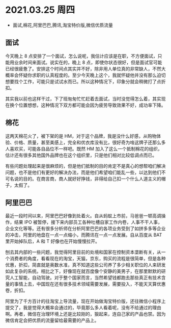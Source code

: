 # 2021.03.25 周四
- 面试,棉花,阿里巴巴,腾讯,淘宝特价版,微信优质流量

## 面试

今天晚上 8 点安排了一个面试，怎么说呢，我估计应该是在职，不方便面试，只能用业余时间来面试。说实在的，晚上 8 点，即使你状态很好，但是面试官可能已经很疲惫了。安排这个时间点其实并不好，除非用人单位真的非常缺人，不然大概率会怀疑你求职的认真程度的。至少今天晚上这个，我就怀疑他并没有那么迫切想要找个工作，可能只是试试水而已。所以这种情况下，印象分就会稍微打了点折扣。

其实我以前也这样干过，下了班匆匆忙忙赶着去面试，当时没觉得怎么着，其实现在换个位置想想，这种情况下双方都可能会因为疲劳导致效果不好，成功率下降。

## 棉花

这两天棉花火了，被下架的是 HM，对于这个品牌，我是没什么好感，从购物体验、价格、质量，甚至美感上，完全和优衣库没有比，很好奇为啥这牌子还那么多人喜欢买，可能各自品位不一样吧。既然 HM 加入了这么一个抵制棉花的组织，估计还有很多其他国外品牌也在这个组织里，只是他们相对比较低调点而已。

有些问题处理起来是很麻烦的，但是他们抵制的目的肯定不是真心的想帮咱们解决问题，也不是他们有更好的解决办法，而是他们希望咱们能乱一些，以达到他们不可名说的目的。在商言商，商人就好好挣钱，非得给自己扣一个什么人道主义的帽子，太假了。


## 阿里巴巴

最近一段时间以来，阿里巴巴好像到处着火。自从蚂蚁上市前，马爸爸一顿高调操作，结果 IPO 被暂停，接下来内部员工各种吐槽自家工作内卷，人事不干人事，企业文化等等。还有很多分析师在分析阿里巴巴的各项业务受到了如拼多多等企业的冲击，阿里的地盘在一点一点缩小，而腾讯在一点一点发展。自从百度从 BAT 里开始掉队后，A 和 T 好像也在开始慢慢拉开。

刨去其内部的一些问题，我觉得阿里目前的处境和国家在控制资本垄断有关，从一个消费者的角度，看看现在的淘宝，天猫，京东，购买的流程是很简单，但是各种优惠，折扣，简直就是奥数水准，真不知道这些公司养了多少相关职位的人来研发如此复杂的系统。相比之下，好像现在就百度像个安静的美男子，在那里默默的研究人工智能，自动驾驶。对于整个国家而言，当然希望钱都跑去那些真正有技术含量的事情上去，中国现在还有很多技术领域需要发展，需要投入，不能天天算优惠卷，折扣。

阿里为了千方百计的往淘宝上导流量，现在开始做淘宝特价版，还往微信小程序上提交了，我是觉得大概率会通过的，毕竟那么多人看着呢，没有不给通过的理由啊。再者，微信在治理环境上还是比较刚的，狠起来，连自己家的产品也禁。因为微信肯定会把优质的流量留给最需要的产品上。